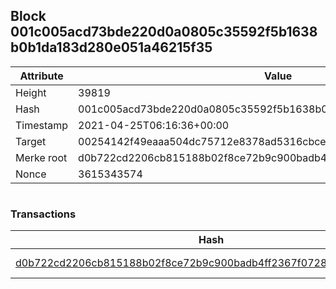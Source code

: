 ## Block 001c005acd73bde220d0a0805c35592f5b1638b0b1da183d280e051a46215f35

Attribute | Value
--- | ---
Height | 39819
Hash | 001c005acd73bde220d0a0805c35592f5b1638b0b1da183d280e051a46215f35
Timestamp | 2021-04-25T06:16:36+00:00
Target | 00254142f49eaaa504dc75712e8378ad5316cbcead634704b3734b6271167cc4
Merke root | d0b722cd2206cb815188b02f8ce72b9c900badb4ff2367f07286776fe602053e
Nonce | 3615343574

```

```

### Transactions

Hash | Amount
--- | ---
[d0b722cd2206cb815188b02f8ce72b9c900badb4ff2367f07286776fe602053e](d0b722cd2206cb815188b02f8ce72b9c900badb4ff2367f07286776fe602053e.md) | 10.00000000 SKEPTI 
